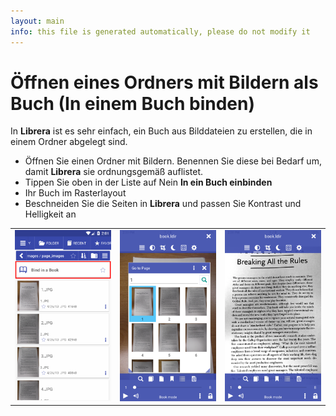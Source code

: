 ```yaml
---
layout: main
info: this file is generated automatically, please do not modify it
---
```


# Öffnen eines Ordners mit Bildern als Buch (In einem Buch binden)
In **Librera** ist es sehr einfach, ein Buch aus Bilddateien zu erstellen, die in einem Ordner abgelegt sind.

* Öffnen Sie einen Ordner mit Bildern. Benennen Sie diese bei Bedarf um, damit **Librera** sie ordnungsgemäß auflistet.
* Tippen Sie oben in der Liste auf Nein **In ein Buch einbinden**
* Ihr Buch im Rasterlayout
* Beschneiden Sie die Seiten in **Librera** und passen Sie Kontrast und Helligkeit an

||||
|-|-|-|
|![](1.png)|![](2.png)|![](3.png)|

